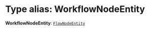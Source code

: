# Type alias: WorkflowNodeEntity

**WorkflowNodeEntity**: [`FlowNodeEntity`](/en/auto-docs/free-layout-editor/classes/FlowNodeEntity-1.md)
